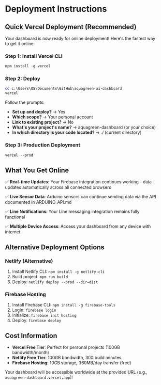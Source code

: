 # Deployment Instructions

## Quick Vercel Deployment (Recommended)

Your dashboard is now ready for online deployment! Here's the fastest way to get it online:

### Step 1: Install Vercel CLI
```powershell
npm install -g vercel
```

### Step 2: Deploy
```powershell
cd c:\Users\OS\Documents\GitHub\aquagreen-ai-dashboard
vercel
```

Follow the prompts:
- **Set up and deploy?** → Yes
- **Which scope?** → Your personal account
- **Link to existing project?** → No
- **What's your project's name?** → aquagreen-dashboard (or your choice)
- **In which directory is your code located?** → ./ (current directory)

### Step 3: Production Deployment
```powershell
vercel --prod
```

## What You Get Online

✅ **Real-time Updates**: Your Firebase integration continues working - data updates automatically across all connected browsers

✅ **Live Sensor Data**: Arduino sensors can continue sending data via the API documented in ARDUINO_API.md

✅ **Line Notifications**: Your Line messaging integration remains fully functional

✅ **Multiple Device Access**: Access your dashboard from any device with internet

## Alternative Deployment Options

### Netlify (Alternative)
1. Install Netlify CLI: `npm install -g netlify-cli`
2. Build project: `npm run build`
3. Deploy: `netlify deploy --prod --dir=dist`

### Firebase Hosting
1. Install Firebase CLI: `npm install -g firebase-tools`
2. Login: `firebase login`
3. Initialize: `firebase init hosting`
4. Deploy: `firebase deploy`

## Cost Information
- **Vercel Free Tier**: Perfect for personal projects (100GB bandwidth/month)
- **Netlify Free Tier**: 100GB bandwidth, 300 build minutes
- **Firebase Hosting**: 10GB storage, 360MB/day transfer (free)

Your dashboard will be accessible worldwide at the provided URL (e.g., `aquagreen-dashboard.vercel.app`)!
